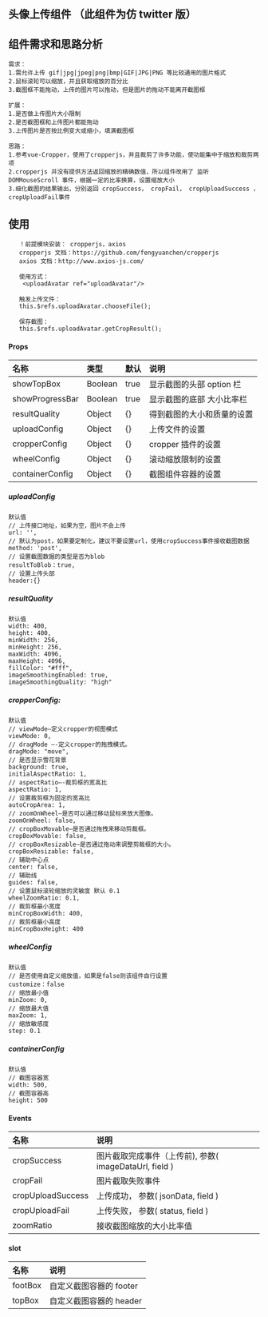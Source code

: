 ## 头像上传组件 （此组件为仿 twitter 版）

## 组件需求和思路分析

```
需求：
1.需允许上传 gif|jpg|jpeg|png|bmp|GIF|JPG|PNG 等比较通用的图片格式
2.鼠标滚轮可以缩放，并且获取缩放的百分比
3.截图框不能拖动，上传的图片可以拖动，但是图片的拖动不能离开截图框

扩展：
1.是否做上传图片大小限制
2.是否截图框和上传图片都能拖动
3.上传图片是否按比例变大或缩小，填满截图框

思路：
1.参考vue-Cropper，使用了cropperjs，并且裁剪了许多功能，使功能集中于缩放和裁剪两项
2.cropperjs 并没有提供方法返回缩放的精确数值，所以组件改用了 监听 DOMMouseScroll 事件，根据一定的比率换算，设置缩放大小
3.细化截图的结果输出，分别返回 cropSuccess， cropFail， cropUploadSuccess ，cropUploadFail事件

```

## 使用

```
   ！前提模块安装： cropperjs，axios
   cropperjs 文档：https://github.com/fengyuanchen/cropperjs
   axios 文档：http://www.axios-js.com/

   使用方式：
    <uploadAvatar ref="uploadAvatar"/>

   触发上传文件：
   this.$refs.uploadAvatar.chooseFile();

   保存截图：
   this.$refs.uploadAvatar.getCropResult();
```

#### Props

| 名称            | 类型    | 默认 | 说明                       |
| :-------------- | :------ | :--- | :------------------------- |
| showTopBox      | Boolean | true | 显示截图的头部 option 栏   |
| showProgressBar | Boolean | true | 显示截图的底部 大小比率栏  |
| resultQuality   | Object  | {}   | 得到截图的大小和质量的设置 |
| uploadConfig    | Object  | {}   | 上传文件的设置             |
| cropperConfig   | Object  | {}   | cropper 插件的设置         |
| wheelConfig     | Object  | {}   | 滚动缩放限制的设置         |
| containerConfig | Object  | {}   | 截图组件容器的设置         |

##### uploadConfig

```
默认值
// 上传接口地址，如果为空，图片不会上传
url: '',
// 默认为post，如果要定制化，建议不要设置url，使用cropSuccess事件接收截图数据
method: 'post',
// 设置截图数据的类型是否为blob
resultToBlob：true,
// 设置上传头部
header:{}
```

##### resultQuality

```
默认值
width: 400,
height: 400,
minWidth: 256,
minHeight: 256,
maxWidth: 4096,
maxHeight: 4096,
fillColor: "#fff",
imageSmoothingEnabled: true,
imageSmoothingQuality: "high"
```

##### cropperConfig:

```
默认值
// viewMode—定义cropper的视图模式
viewMode: 0,
// dragMode —-定义cropper的拖拽模式。
dragMode: "move",
// 是否显示雪花背景
background: true,
initialAspectRatio: 1,
// aspectRatio—-裁剪框的宽高比
aspectRatio: 1,
// 设置裁剪框为固定的宽高比
autoCropArea: 1,
// zoomOnWheel–是否可以通过移动鼠标来放大图像。
zoomOnWheel: false,
// cropBoxMovable—是否通过拖拽来移动剪裁框。
cropBoxMovable: false,
// cropBoxResizable—是否通过拖动来调整剪裁框的大小。
cropBoxResizable: false,
// 辅助中心点
center: false,
// 辅助线
guides: false,
// 设置鼠标滚轮缩放的灵敏度 默认 0.1
wheelZoomRatio: 0.1,
// 裁剪框最小宽度
minCropBoxWidth: 400,
// 裁剪框最小高度
minCropBoxHeight: 400
```

##### wheelConfig

```
默认值
// 是否使用自定义缩放值，如果是false则该组件自行设置
customize：false
// 缩放最小值
minZoom: 0,
// 缩放最大值
maxZoom: 1,
// 缩放敏感度
step: 0.1
```

##### containerConfig

```
默认值
// 截图容器宽
width: 500,
// 截图容器高
height: 500
```

#### Events

| 名称              | 说明                                                   |
| :---------------- | :----------------------------------------------------- |
| cropSuccess       | 图片截取完成事件（上传前), 参数( imageDataUrl, field ) |
| cropFail          | 图片截取失败事件                                       |
| cropUploadSuccess | 上传成功， 参数( jsonData, field )                     |
| cropUploadFail    | 上传失败， 参数( status, field )                       |
| zoomRatio         | 接收截图缩放的大小比率值                               |

#### slot

| 名称    | 说明                    |
| :------ | :---------------------- |
| footBox | 自定义截图容器的 footer |
| topBox  | 自定义截图容器的 header |
